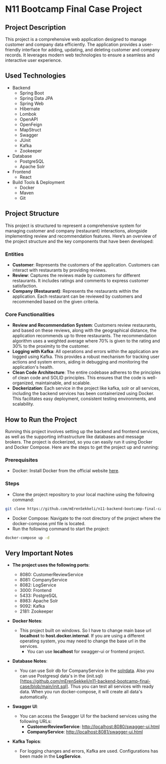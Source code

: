 # N11 Bootcamp Final Case Project

## Project Description
This project is a comprehensive web application designed to manage customer and company data efficiently. The application provides a user-friendly interface for adding, updating, and deleting customer and company records. It leverages modern web technologies to ensure a seamless and interactive user experience.

## Used Technologies
* Backend
  * Spring Boot
  * Spring Data JPA
  * Spring Web
  * Hibernate
  * Lombok
  * OpenAPI
  * OpenFeign
  * MapStruct
  * Swagger
  * JUnit
  * Kafka
  * Zookeeper
* Database
  * PostgreSQL
  * Apache Solr
* Frontend
    * React
* Build Tools & Deployment
    * Docker
    * Maven
    * Git

## Project Structure
This project is structured to represent a comprehensive system for managing customer and company (restaurant) interactions, alongside implementing review and recommendation features. Here’s an overview of the project structure and the key components that have been developed:

### Entities
* **Customer**: Represents the customers of the application. Customers can interact with restaurants by providing reviews.
* **Review**: Captures the reviews made by customers for different restaurants. It includes ratings and comments to express customer satisfaction.
* **Company (Restaurant)**: Represents the restaurants within the application. Each restaurant can be reviewed by customers and recommended based on the given criteria.

### Core Functionalities
* **Review and Recommendation System**: Customers review restaurants, and based on these reviews, along with the geographical distance, the application recommends up to three restaurants. The recommendation algorithm uses a weighted average where 70% is given to the rating and 30% to the proximity to the customer.
* **Logging with Kafka**: All operations and errors within the application are logged using Kafka. This provides a robust mechanism for tracking user actions and system errors, aiding in debugging and monitoring the application's health.
* **Clean Code Architecture**: The entire codebase adheres to the principles of clean code and SOLID principles. This ensures that the code is well-organized, maintainable, and scalable.
* **Dockerization**: Each service in the project like kafka, solr or all services, including the backend services has been containerized using Docker. This facilitates easy deployment, consistent testing environments, and scalability.


## How to Run the Project
Running this project involves setting up the backend and frontend services, as well as the supporting infrastructure like databases and message brokers. The project is dockerized, so you can easily run it using Docker and Docker Compose. Here are the steps to get the project up and running:

### Prerequisites
* Docker: Install Docker from the official website [here](https://www.docker.com/get-started).

### Steps
* Clone the project repository to your local machine using the following command:

```bash
git clone https://github.com/mErenSekkeli/n11-backend-bootcamp-final-case.git
````
* Docker Compose:
  Navigate to the root directory of the project where the docker-compose.yml file is located.
* Run the following command to start the project:

```bash
docker-compose up -d
```
## Very Important Notes

* **The project uses the following ports**:
  * 8080: CustomerReviewService
  * 8081: CompanyService
  * 8082: LogService
  * 3000: Frontend
  * 5433: PostgreSQL
  * 8983: Apache Solr
  * 9092: Kafka
  * 2181: Zookeeper
* **Docker Notes**:
   * This project built on windows. So I have to change main base url **localhost** to **host.docker.internal**. If you are using a different operating system, you may need to change the base url in the services.
     * You can use **localhost** for swagger-ui or frontend project.
    
* **Database Notes**:
   * You can use Solr db for CompanyService in the [solrdata](https://github.com/mErenSekkeli/n11-backend-bootcamp-final-case/tree/main/solrdata). Also you can use Postgresql data's in the (init.sql)[https://github.com/mErenSekkeli/n11-backend-bootcamp-final-case/blob/main/init.sql]. Thus you can test all services with ready data. When you run docker-compose, it will create all data's automatically.
* **Swagger UI**:
  * You can access the Swagger UI for the backend services using the following URLs:
    * **CustomerReviewService**: [http://localhost:8080/swagger-ui.html](http://localhost:8080/swagger-ui.html)
    * **CompanyService**: [http://localhost:8081/swagger-ui.html](http://localhost:8081/swagger-ui.html)
* **Kafka Topics**:
  * For logging changes and errors, Kafka are used. Configurations has been made in the **LogService**.
